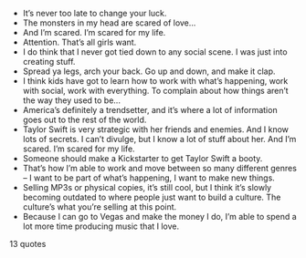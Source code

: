  - It’s never too late to change your luck.
 - The monsters in my head are scared of love...
 - And I’m scared. I’m scared for my life.
 - Attention. That’s all girls want.
 - I do think that I never got tied down to any social scene. I was just into creating stuff.
 - Spread ya legs, arch your back. Go up and down, and make it clap.
 - I think kids have got to learn how to work with what’s happening, work with social, work with everything. To complain about how things aren’t the way they used to be...
 - America’s definitely a trendsetter, and it’s where a lot of information goes out to the rest of the world.
 - Taylor Swift is very strategic with her friends and enemies. And I know lots of secrets. I can’t divulge, but I know a lot of stuff about her. And I’m scared. I’m scared for my life.
 - Someone should make a Kickstarter to get Taylor Swift a booty.
 - That’s how I’m able to work and move between so many different genres – I want to be part of what’s happening, I want to make new things.
 - Selling MP3s or physical copies, it’s still cool, but I think it’s slowly becoming outdated to where people just want to build a culture. The culture’s what you’re selling at this point.
 - Because I can go to Vegas and make the money I do, I’m able to spend a lot more time producing music that I love.

13 quotes